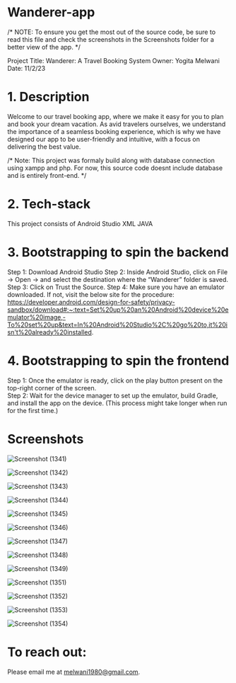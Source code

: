# Wanderer-app
/* NOTE: To ensure you get the most out of the source code, be sure to read this file and
 check the screenshots in the Screenshots folder for a better view of the app.
 */

Project Title: Wanderer: A Travel Booking System
Owner: Yogita Melwani
Date: 11/2/23

# 1. Description
Welcome to our travel booking app, where we make it easy for you to plan and book your 
dream vacation. As avid travelers ourselves, we understand the importance of a seamless 
booking experience, which is why we have designed our app to be user-friendly and intuitive, 
with a focus on delivering the best value. 

/* Note: This project was formaly build along with database connection using xampp and php. 
For now, this source code doesnt include database and is entirely front-end.
 */

# 2. Tech-stack
This project consists of
Android Studio
XML
JAVA

# 3. Bootstrapping to spin the backend
Step 1: Download Android Studio
Step 2: Inside Android Studio, click on File → Open → and select the destination where the “Wanderer” folder is saved.
Step 3: Click on Trust the Source.
Step 4: Make sure you have an emulator downloaded. If not, visit the below site for the procedure:
https://developer.android.com/design-for-safety/privacy-sandbox/download#:~:text=Set%20up%20an%20Android%20device%20emulator%20image,-To%20set%20up&text=In%20Android%20Studio%2C%20go%20to,it%20isn't%20already%20installed.

# 4. Bootstrapping to spin the frontend
Step 1: Once the emulator is ready, click on the play button present on the top-right corner of the screen.  
Step 2: Wait for the device manager to set up the emulator, build Gradle, and install the app on the device.
(This process might take longer when run for the first time.)

# Screenshots

![Screenshot (1341)](https://github.com/yogitamelwani/Wanderer-app/assets/58399652/8e6485e1-6bcf-4090-abe1-1ef71c00c432)

![Screenshot (1342)](https://github.com/yogitamelwani/Wanderer-app/assets/58399652/822fb6e9-033f-4c22-b95a-1253b785e2f6)

![Screenshot (1343)](https://github.com/yogitamelwani/Wanderer-app/assets/58399652/5df84cb0-b208-41d9-9771-8dd7bba86252)

![Screenshot (1344)](https://github.com/yogitamelwani/Wanderer-app/assets/58399652/a8f73c2e-c160-4cbb-8a08-5ff8beb795c4)

![Screenshot (1345)](https://github.com/yogitamelwani/Wanderer-app/assets/58399652/c544254c-8246-4e87-8703-bda0902e2dee)

![Screenshot (1346)](https://github.com/yogitamelwani/Wanderer-app/assets/58399652/11c9f5a7-8e8c-476f-8963-0951014f528b)

![Screenshot (1347)](https://github.com/yogitamelwani/Wanderer-app/assets/58399652/5297e1e1-3264-4681-93ff-ba89f1f3c317)

![Screenshot (1348)](https://github.com/yogitamelwani/Wanderer-app/assets/58399652/6cf4c1a3-841a-400a-aa04-69fecb3fdf08)

![Screenshot (1349)](https://github.com/yogitamelwani/Wanderer-app/assets/58399652/61a5068d-ad76-4537-8d1e-66187e56771d)

![Screenshot (1351)](https://github.com/yogitamelwani/Wanderer-app/assets/58399652/ac75f4ad-9749-4ae4-904e-104409a86989)

![Screenshot (1352)](https://github.com/yogitamelwani/Wanderer-app/assets/58399652/d70180cc-b038-43d9-9f05-f3b2aee3bdaa)

![Screenshot (1353)](https://github.com/yogitamelwani/Wanderer-app/assets/58399652/7103a961-bfca-4cfd-8800-10b8d7320d58)

![Screenshot (1354)](https://github.com/yogitamelwani/Wanderer-app/assets/58399652/f9f9e804-8ae3-4474-8ad0-05e5625306c7)


# To reach out:
Please email me at melwani1980@gmail.com.


